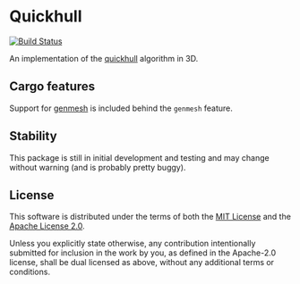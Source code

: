# Quickhull
[![Build Status](https://travis-ci.org/alec-deason/quickhull.svg?branch=master)](https://travis-ci.org/alec-deason/quickhull)

An implementation of the [quickhull](https://en.wikipedia.org/wiki/Quickhull) algorithm in 3D.

## Cargo features
Support for [genmesh](https://github.com/gfx-rs/genmesh) is included behind the `genmesh` feature.

## Stability
This package is still in initial development and testing and may change without warning (and is probably pretty buggy).

## License

This software is distributed under the terms of both the [MIT License][lm] and the [Apache License 2.0][la].

[lm]: docs/LICENSE-MIT
[la]: docs/LICENSE-APACHE

Unless you explicitly state otherwise, any contribution intentionally submitted for inclusion in the work
by you, as defined in the Apache-2.0 license, shall be dual licensed as above, without any additional terms or conditions.
